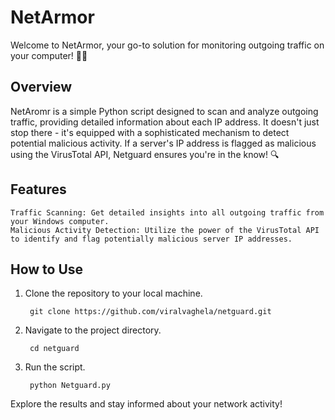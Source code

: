 # NetArmor
Welcome to NetArmor, your go-to solution for monitoring outgoing traffic on your computer! 🕵️‍♂️

## Overview

NetAromr is a simple Python script designed to scan and analyze outgoing traffic, providing detailed information about each IP address. It doesn't just stop there - it's equipped with a sophisticated mechanism to detect potential malicious activity. If a server's IP address is flagged as malicious using the VirusTotal API, Netguard ensures you're in the know! 🔍

## Features
 
    Traffic Scanning: Get detailed insights into all outgoing traffic from your Windows computer.
    Malicious Activity Detection: Utilize the power of the VirusTotal API to identify and flag potentially malicious server IP addresses.


## How to Use

1. Clone the repository to your local machine.

        git clone https://github.com/viralvaghela/netguard.git

2. Navigate to the project directory.

        cd netguard

3. Run the script.

        python Netguard.py

Explore the results and stay informed about your network activity!
